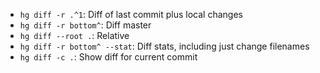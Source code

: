 - `hg diff -r .^1`: Diff of last commit plus local changes
- `hg diff -r bottom^`: Diff master
- `hg diff --root .`: Relative
- `hg diff -r bottom^ --stat`: Diff stats, including just change filenames
- `hg diff -c .`: Show diff for current commit
